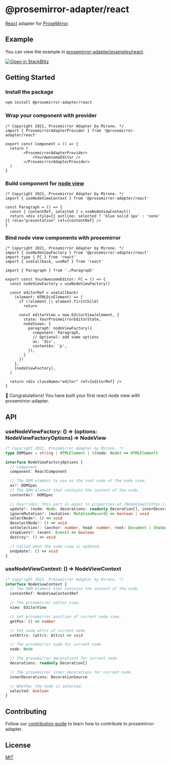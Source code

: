 # @prosemirror-adapter/react

[React](https://reactjs.org/) adapter for [ProseMirror](https://prosemirror.net/).

## Example

You can view the example in [prosemirror-adapter/examples/react](../../examples/react/).

[![Open in StackBlitz](https://developer.stackblitz.com/img/open_in_stackblitz.svg)](https://stackblitz.com/github/Saul-Mirone/prosemirror-adapter/tree/main/examples/react)

## Getting Started

### Install the package

```bash
npm install @prosemirror-adapter/react
```

### Wrap your component with provider

```tsx
/* Copyright 2021, Prosemirror Adapter by Mirone. */
import { ProsemirrorAdapterProvider } from '@prosemirror-adapter/react'

export const Component = () => {
  return (
        <ProsemirrorAdapterProvider>
            <YourAwesomeEditor />
        </ProsemirrorAdapterProvider>
  )
}
```

### Build component for [node view](https://prosemirror.net/docs/ref/#view.NodeView)

```tsx
/* Copyright 2021, Prosemirror Adapter by Mirone. */
import { useNodeViewContext } from '@prosemirror-adapter/react'

const Paragraph = () => {
  const { contentRef, selected } = useNodeViewContext()
  return <div style={{ outline: selected ? 'blue solid 1px' : 'none' }} role="presentation" ref={contentRef} />
}
```

### Bind node view components with prosemirror

```tsx
/* Copyright 2021, Prosemirror Adapter by Mirone. */
import { useNodeViewFactory } from '@prosemirror-adapter/react'
import type { FC } from 'react'
import { useCallback, useRef } from 'react'

import { Paragraph } from './Paragraph'

export const YourAwesomeEditor: FC = () => {
  const nodeViewFactory = useNodeViewFactory()

  const editorRef = useCallback(
    (element: HTMLDivElement) => {
      if (!element || element.firstChild)
        return

      const editorView = new EditorView(element, {
        state: YourProsemirrorEditorState,
        nodeViews: {
          paragraph: nodeViewFactory({
            component: Paragraph,
            // Optional: add some options
            as: 'div',
            contentAs: 'p',
          }),
        }
      })
    },
    [nodeViewFactory],
  )

  return <div className="editor" ref={editorRef} />
}
```

🚀 Congratulations! You have built your first react node view with prosemirror-adapter.

## API

### useNodeViewFactory: () => (options: NodeViewFactoryOptions) => NodeView

```ts
/* Copyright 2021, Prosemirror Adapter by Mirone. */
type DOMSpec = string | HTMLElement | ((node: Node) => HTMLElement)

interface NodeViewFactoryOptions {
  // Component
  component: ReactComponent

  // The DOM element to use as the root node of the node view.
  as?: DOMSpec
  // The DOM element that contains the content of the node.
  contentAs?: DOMSpec

  // Overrides: this part is equal to properties of [NodeView](https://prosemirror.net/docs/ref/#view.NodeView)
  update?: (node: Node, decorations: readonly Decoration[], innerDecorations: DecorationSource) => boolean | void
  ignoreMutation?: (mutation: MutationRecord) => boolean | void
  selectNode?: () => void
  deselectNode?: () => void
  setSelection?: (anchor: number, head: number, root: Document | ShadowRoot) => void
  stopEvent?: (event: Event) => boolean
  destroy?: () => void

  // Called when the node view is updated.
  onUpdate?: () => void
}
```

### useNodeViewContext: () => NodeViewContext

```ts
/* Copyright 2021, Prosemirror Adapter by Mirone. */
interface NodeViewContext {
  // The DOM element that contains the content of the node.
  contentRef: NodeViewContentRef

  // The prosemirror editor view.
  view: EditorView

  // Get prosemirror position of current node view.
  getPos: () => number

  // Set node.attrs of current node.
  setAttrs: (attrs: Attrs) => void

  // The prosemirror node for current node.
  node: Node

  // The prosemirror decorations for current node.
  decorations: readonly Decoration[]

  // The prosemirror inner decorations for current node.
  innerDecorations: DecorationSource

  // Whether the node is selected.
  selected: boolean
}
```

## Contributing

Follow our [contribution guide](../../CONTRIBUTING.md) to learn how to contribute to prosemirror-adapter.

## License

[MIT](../../LICENSE)
